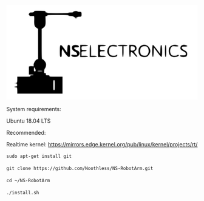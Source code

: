 ![logo](images/robot_icon_and_logo.jpg)

System requirements:

Ubuntu 18.04 LTS

Recommended:

Realtime kernel: https://mirrors.edge.kernel.org/pub/linux/kernel/projects/rt/

```
sudo apt-get install git

git clone https://github.com/Noothless/NS-RobotArm.git

cd ~/NS-RobotArm

./install.sh
```

